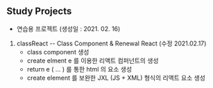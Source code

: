 ## Study Projects

- 연습용 프로젝트 (생성일 : 2021. 02. 16)

1. classReact -- Class Component & Renewal React (수정 2021.02.17)
   - class component 생성
   - create elment e 를 이용한 리액트 컴퍼넌트의 생성
   - return e ( ... ) 를 통한 html 의 요소 생성
   - create element 를 보완한 JXL (JS + XML) 형식의 리액트 요소 생성
